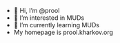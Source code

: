- 👋 Hi, I’m @prool
- 👀 I’m interested in MUDs
- 🌱 I’m currently learning MUDs
-    My homepage is prool.kharkov.org
